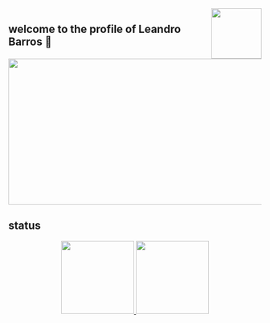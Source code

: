 <img align="right" width="100" src="https://i.pinimg.com/originals/87/5b/e6/875be646d129d260ae13c6fd1e939cec.gif">
 
## welcome to the profile of Leandro Barros 👋

<img height="290" width="850" src="https://mir-s3-cdn-cf.behance.net/project_modules/1400_opt_1/6e898a57148971.59ca9a59ea57e.gif">

## status

<div align="center">
  <a href="https://github.com/leoBarrosDev">
  <img height="145em" src="https://github-readme-stats.vercel.app/api?username=leoBarrosDev&show_icons=true&theme=dark&include_all_commits=true&count_private=true"/>
  <img height="145em" src="https://github-readme-stats.vercel.app/api/top-langs/?username=leoBarrosDev&layout=compact&langs_count=7&theme=dark"/>      
</div>
  
 
